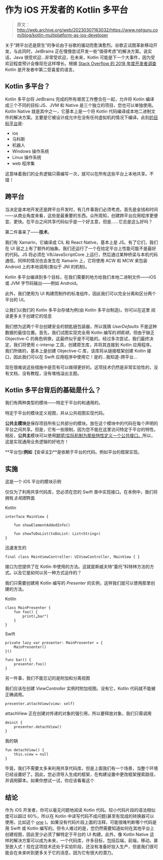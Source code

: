 # 作为 iOS 开发者的 Kotlin 多平台

> 原文：<http://web.archive.org/web/20230307163032/https://www.netguru.com/blog/kotlin-multiplatform-as-ios-developer>

 关于“跨平台还是原生”的争论由于谷歌的骚动而愈演愈烈。谷歌正试图革新移动开发，与此同时，JetBrains 正在慢慢尝试开发一些“值得考虑”的解决方案。说实话，Java 很受欢迎...非常受欢迎，在未来，Kotlin 可能是下一个大事件，因为受欢迎程度预计会像现在这样增长。根据 [Stack Overflow 的 2018 年度开发者调查](http://web.archive.org/web/20220930111141/https://insights.stackoverflow.com/survey/2018/) Kotlin 是开发者中第二受喜爱的语言。

## Kotlin 多平台？

Kotlin 多平台将 JetBrains 完成的所有艰苦工作整合在一起，允许将 Kotlin 编译成三个不同的目标:JS、JVM 和 Native 是三个独立的项目，您也可以单独使用。Kotlin Native 就是其中之一，它基本上是一个将 Kotlin 代码编译成本地二进制文件的解决方案。主要是它被设计成允许在没有任何虚拟机的情况下编译。此刻[的目标平台](http://web.archive.org/web/20220930111141/https://kotlinlang.org/docs/tutorials/native/targeting-multiple-platforms.html)是:

*   ios
*   马科斯
*   机器人
*   Windows 操作系统
*   Linux 操作系统
*   web 程序集

这意味着我们的业务逻辑只需编写一次，就可以在所有这些平台上本地共享。不错！

## **跨平台**

当决定是本地开发还是跨平台开发时，有几件事我们必须考虑。首先是金钱和时间——从商业角度来看，这些是最重要的东西。众所周知，创建跨平台应用程序更便宜、更快。在平台之间共享代码似乎是一个好主意，但是……它总是这么好吗？

第二件事来了——**技术**。

我们有 Xamarin，它编译成 CIL 和 React Native，基本上是 JS。有了它们，我们在 UI 层之上有了额外的抽象。我们还运行了一个在给定平台上性能可能不是最好的代码。JS 将必须在 V8/JavaScriptCore 上运行，然后通过某种桥梁与本机代码通信。同样的情况也会发生在 Xamarin 上，它将使用 ACW 和 MCW 来包装 Android 上的本地调用(类似于 JNI 的机制)。

Kotlin 多平台编译到多个目标，在我们需要的地方给我们本地二进制文件——iOS 或 JVM 字节码输出——例如 Android。

此外，我们使用为 UI 构建而制作的标准组件，因此我们可以完全分离和区分两个平台的 UI。

让我们以我们的 Kotlin 多平台存储为例(由 Kotlin 多平台制造)。你可以在这里 阅读更多关于创建它的信息[](/web/20220930111141/https://www.netguru.com/blog/what-weve-learned-by-developing-the-kotlin-multiplatform-storage-library)

 我们想为这两个平台创建安全的钥匙链包装器，所以我猜 *UserDefaults* 不是这种数据的最佳位置。首先，我们试图实现完全用 Kotlin 编写的*钥匙链*，但由于缺乏 Objective-C 的角色转换，这最终似乎是不可能的。经过多次尝试，我们最终决定，我们将使用 c-interop 工具，创建原生库，并将其连接到 Kotlin 应用程序。我们所做的，基本上是创建 Objective-C 库，该库将从链接框架创建 Kotlin 接口，因此我们可以在 Swift 应用程序中使用它！是的…我知道-跨平台...

现在很难说这些措施中是否有可以做得更好的。这项技术仍然是非常实验性的，没有文档，没有教程，没有堆栈溢出主题。

## Kotlin 多平台背后的基础是什么？

我们有两种类型的模块——特定于平台的和通用的。

特定于平台的模块定义视图，并从公共视图实现代码。

**公共主模块**是保存项目所有公共部分的模块。放在这个模块中的代码在每个声明的平台之间共享。但是，它有一些限制，因为您不能在这里访问特定于平台的特性。相反，**公共主**模块可以使用[期望/实际机制为那些特性定义一个公共接口。](http://web.archive.org/web/20220930111141/https://kotlinlang.org/docs/reference/platform-specific-declarations.html)所以，这是实现通用业务逻辑的好地方！

**平台包(**例如**【安卓主】)**是依赖于平台的代码。例如平台的框架实现。

## **实施**

这是一个 iOS 平台的模块示例

仅仅为了利用共享代码库，您必须在您的 Swift 类中实现接口。在本例中，我们将拥有*主视图*界面

Kotlin

```
interface MainView {

    fun showElementAddedInfo()

    fun showToDoList(toDoList: List<String>)
} 
```

迅速发生的

```
final class MainViewController: UIViewController, MainView { }
```

接口为您提供了在 Kotlin 中使用的方法。这就是斯威夫特“委托”科特林方法的方式。以及它是如何以另一种方式运作的？

我们只需要创建用 Kotlin 编写的 *Presenter* 的实例，这样我们就可以使用那里创建的方法。

Kotlin

```
class MainPresenter {
    fun foo() {
        print(„bar")
    }
} 
```

Swift

```
private lazy var presenter: MainPresenter = {
    MainPresenter()
}()

func bar() {
    presenter.foo()
} 
```

另一件事，我们不能忘记的是附加和分离视图

我们应该在创建 *ViewController* 实例时附加视图。没有它，Kotlin 代码就不能被正确调用。

```
presenter.attachView(view: self)
```

attachView 正在创建对传递的对象的强引用，所以要释放对象，我们只需调用

```
deinit {
    presenter.detachView()
} 
```

我的锅

```
fun detachView() {
    this.view = null
} 
```

毕竟，我们不需要太多来利用共享代码库，但是上面我们有一个场景，当整个环境已经设置好了。因此，您必须导入生成的框架，在构建设置中更改框架搜索路径，并调用脚本。如果你想试一试，你应该看看这个

## **结论**

作为 iOS 开发者，你可以毫无问题地阅读 Kotlin 代码。较小代码片段的语法相似度可以超过 60%，所以在 Kotlin 中读写代码不成问题(甚至有现成的转换器可以使用，比如这个 [one](http://web.archive.org/web/20220930111141/https://github.com/angelolloqui/SwiftKotlin) )。如果没有代码片段上面的注释，可能很难判断哪个代码是用 Swift 或 Kotlin 编写的。但令人难过的是，您仍然需要知道如何在其他平台上创建视图，因此至少必须了解特定于平台的 UI 构建。此外，像 Kotlin Native 这样的解决方案可以成为未来，一个代码库，许多目标，包括后端，前端，移动，甚至嵌入式！现在这项技术还处于实验阶段，还没有准备好投入生产，但是我们很可能会在未来听到更多关于它的消息，因为它有很大的潜力。